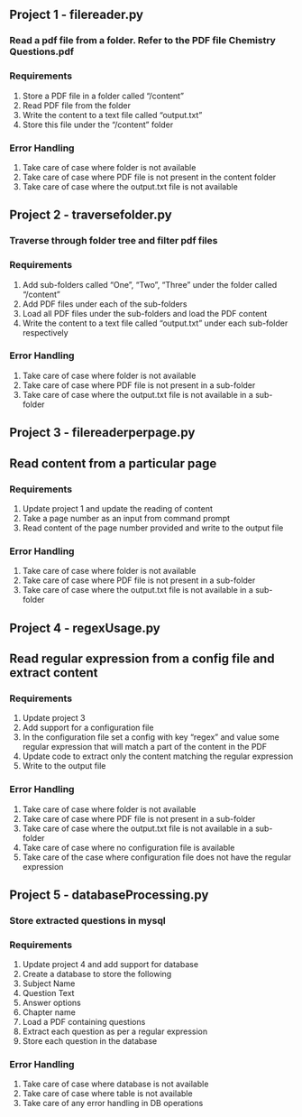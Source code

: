 ## Project 1 - filereader.py
### Read a pdf file from a folder. Refer to the PDF file Chemistry Questions.pdf
### Requirements
1. Store a PDF file in a folder called “/content”
2. Read PDF file from the folder
3. Write the content to a text file called “output.txt”
4. Store this file under the “/content” folder
### Error Handling
1. Take care of case where folder is not available
2. Take care of case where PDF file is not present in the content folder
3. Take care of case where the output.txt file is not available

## Project 2 - traversefolder.py
### Traverse through folder tree and filter pdf files
### Requirements
1. Add sub-folders called “One”, “Two”, “Three” under the folder called “/content”
2. Add PDF files under each of the sub-folders
3. Load all PDF files under the sub-folders and load the PDF content
4. Write the content to a text file called “output.txt” under each sub-folder respectively
### Error Handling
1. Take care of case where folder is not available
2. Take care of case where PDF file is not present in a sub-folder
3. Take care of case where the output.txt file is not available in a sub-folder

## Project 3 - filereaderperpage.py
## Read content from a particular page
### Requirements
1. Update project 1 and update the reading of content 
2. Take a page number as an input from command prompt
3. Read content of the page number provided and write to the output file
### Error Handling
1. Take care of case where folder is not available
2. Take care of case where PDF file is not present in a sub-folder
3. Take care of case where the output.txt file is not available in a sub-folder

## Project 4 - regexUsage.py
## Read regular expression from a config file and extract content
### Requirements
1. Update project 3
2. Add support for a configuration file 
3. In the configuration file set a config with key “regex” and value some regular expression that will match a part of the content in the PDF
4. Update code to extract only the content matching the regular expression 
5. Write to the output file
### Error Handling
1. Take care of case where folder is not available
2. Take care of case where PDF file is not present in a sub-folder
3. Take care of case where the output.txt file is not available in a sub-folder
4. Take care of case where no configuration file is available
5. Take care of the case where configuration file does not have the regular expression

## Project 5 - databaseProcessing.py
### Store extracted questions in mysql
### Requirements
1. Update project 4 and add support for database
2. Create a database to store the following
3. Subject Name
4. Question Text
5. Answer options
6. Chapter name
7. Load a PDF containing questions
8. Extract each question as per a regular expression
9. Store each question in the database
### Error Handling
1. Take care of case where database is not available
2. Take care of case where table is not available
3. Take care of any error handling in DB operations

